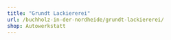 ```yaml
---
title: "Grundt Lackiererei"
url: /buchholz-in-der-nordheide/grundt-lackiererei/
shop: Autowerkstatt
---
```

